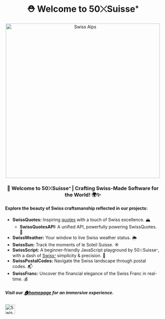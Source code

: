 <h1 align="center">⛑ Welcome to 50⤬Suisseᐩ</h1>

<p align="center">

  <a href="https://50xSuisse.github.io">
    <img src="https://github.com/50xSuisse/.github/assets/156722656/7cf407a9-5bd2-4647-bfb1-863dbae296c9" alt="Swiss Alps" width="500" href="50xSuisse.github.io">
  </a>
</p>

<h3 align="center">🚀 Welcome to 50⤬Suisseᐩ | Crafting Swiss-Made Software for the World! 🌍✨</h3>

<h4>Explore the beauty of Swiss craftsmanship reflected in our projects:</h4>

- **SwissQuotes:** Inspiring [quotes](https://50xSuisse.github.io/SwissQuotes) with a touch of Swiss excellence. 🏔️
  - **SwissQuotesAPI:** A unified API, powerfully powering SwissQuotes. 🎈
- **SwissWeather:** Your window to live Swiss weather status. 🌦️
- **SwissSun:** Track the moments of le Soleil Suisse. ☀️
- **SwissScript:** A beginner-friendly JavaScript playground by 50⤬Suisseᐩ, with a dash of <a href="https://Swiss.js.org">Swissᐩ</a> simplicity & precision. 🧪
- **SwissPostalCodes:** Navigate the Swiss landscape through postal codes. 📬
- **SwissFranc:** Uncover the financial elegance of the Swiss Franc in real-time. 💰

<h5>Visit our <a href="https://50xSuisse.github.io">🏠homepage</a> for an immersive experience.</h5>

<p align="left">
  <a href="https://50xSuisse.github.io">
    <img src="https://upload.wikimedia.org/wikipedia/commons/c/c8/Twemoji12_1f1e8-1f1ed.svg" alt="Swiss Alps" width="32px" href="50xSuisse.github.io">
  </a>
</p>
